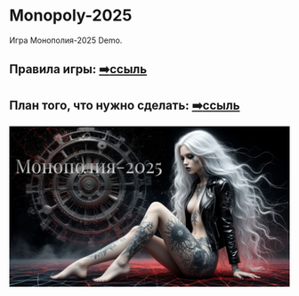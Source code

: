 # Monopoly-2025
 Игра Монополия-2025 Demo.
 
## Правила игры:    [:arrow_right:ссыль](https://github.com/slava-rusi11/Monopolia/blob/main/Правила%20игры.%20Промышленная%20монополия.txt)
 
## План того, что нужно сделать:    [:arrow_right:ссыль](https://github.com/slava-rusi11/Monopolia/blob/main/План-лист.txt)
 

 <img src="CB/Monopoly/bin/res/wallpaper.jpg"/>
